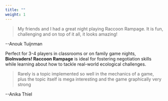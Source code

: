 ```yaml
---
title: ""
weight: 1
---
```


>My friends and I had a great night playing Raccoon Rampage. It is fun, challenging and on top of it all, it looks amazing!

\--Anouk Tuijnman

Perfect for 3-4 players in classrooms or on family game nights, **BioInvaders! Raccoon Rampage** is ideal for fostering negotiation skills while learning about how to tackle real-world ecological challenges.

>Rarely is a topic implemented so well in the mechanics of a game, plus the topic itself is mega interesting and the game graphically very strong

\--Anika Thiel 
